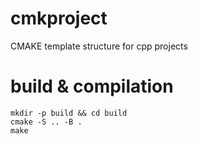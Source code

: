 # cmkproject
CMAKE template structure for cpp projects 

# build & compilation
`mkdir -p build && cd build`  
`cmake -S .. -B .`  
`make`  
